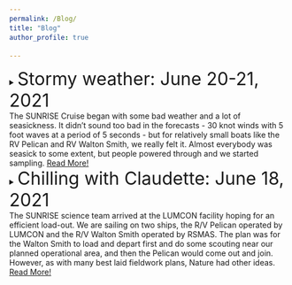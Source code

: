 ```yaml
---
permalink: /Blog/
title: "Blog"
author_profile: true

---
```

<details>
      <summary> <font size="+3">Stormy weather: June 20-21, 2021 </font> <br>
      The SUNRISE Cruise began with some bad weather and a lot of seasickness. It didn’t
      sound too bad in the forecasts - 30 knot winds with 5 foot waves at a period of 5
      seconds - but for relatively small boats like the RV Pelican and RV Walton Smith, we
      really felt it. Almost everybody was seasick to some extent, but people powered through
      and we started sampling. <u> Read More! </u> </summary> <br>

      First with just the ship’s flow through system and ADCPs, then
      we added the CT chains, and finally started VMPing. By that team, we were gradually
      feeling better and better - getting our ‘sea legs.’ <br>

      <br> I’m always impressed by my friends and colleagues on the ship - such difficult
      conditions to work in and so much effort put into getting the work done. I am fortunate
      and grateful to be surrounded by such amazing people. <br>

      <br> <font size="+1.5"> Leaving the channel with rough weather in the distance … the direction we’re
      heading </font>
      <img src="../images/cruise/IMG_2688.jpeg" alt="channel"> <br>

      <br> <font size="+1.5"> Screen shot of a video I took on Jun 21 - that is head-high water coming over
      the port rail. We were sampling with just the ADCPs and flow through at that point. </font>
      <img src="../images/cruise/IMG_2692.jpeg" alt="rail"> <br>

      <br> <font size="+1.5"> Fucent and Emily getting work done in rough conditions, and still smiling! </font>
      <img src="../images/cruise/IMG_2698.jpeg" alt="rough weather"> <br>

      <br> <font size="+1.5"> Jonny and Bofu getting ready to deploy the CT chain on the RV Pelican. The
      weather was still bad, but had let up enough to move on to finally putting some
      instruments in the water. </font>
      <img src="../images/cruise/IMG_2699.jpeg" alt="Johnny Bofu"> <br>

      <br> <font size="+1.5"> Towards the end, the storm would give up with out throwing a few water
      spouts at us … I’ve never seen a water spout in person before. It was a pretty ominous
      sight. There was also a lot of thunder and lightning during this period.</font>
      <img src="../images/cruise/IMG_2709.jpeg" alt="spout"> <br>

      <br> -Kipp Shearman
</details>

<details>
     <summary>   <font size="+3">Chilling with Claudette: June 18, 2021 </font> <br>
      The SUNRISE science team  arrived at the LUMCON facility hoping for an efficient load-out. We are sailing on two ships, the R/V Pelican operated by LUMCON and the R/V Walton Smith operated by  RSMAS.   The plan was for the Walton Smith to load and depart first and do some scouting near our planned operational area, and then the Pelican would come out and join. However, as with many best laid fieldwork plans, Nature had other ideas.  <u> Read More! </u> </summary> <br>

      Tropical Depression Claudette arrived on the scene (first photo below). In anticipation of the storm surge and associated flooding, both ships were moved 25 miles inland through a really interesting series of inland canals and waterways, to Houma LA.   We managed to mobilize all our gear and people there, and appreciated the can-do attitude of both the LUMCON staff and the crews of both ships to get things done.  After installing and testing some of our equipment, we finally set sail Sunday morning.  Seas are a little big out here following the storm, but hopefully are calming down soon. Stay tuned for more about the different instruments we are using, the respective ships, the science questions we are excited to explore and hopefully some data! <br>



     <br> <font size="+1.5"> Tropical Depression Claudette approaching LUMCON </font>
     <img src="../images/cruise/Claudette_arrives_lumcon.jpg" alt="Italian Trulli"> <br>

     <br> <font size="+1.5"> Arriving at the site in Houma…."wait is that our ship??!" </font>
     <img src="../images/cruise/is_that_our_boat_.jpeg" alt="Houma"> <br>

    <br> <font size="+1.5"> R/V Walton Smith - she’s a catamaran! </font>
    <img src="../images/cruise/pelican_and_friend.jpeg" alt="R/V Walton Smith"> <br>

    <br> <font size="+1.5"> Testing ROSS  - the OSU autonomous boat </font>
    <img src="../images/cruise/ross_test.jpeg" alt="ROSS"> <br>

    <br> <font size="+1.5"> Our beloved bow commander, to  be used to  deploy and recover a towed thermistor chain </font>
    <img src="../images/cruise/bow_commander.jpeg" alt="bow"> <br>

    <br> <font size="+1.5"> Mounting instruments onto a pole </font>
    <img src="../images/cruise/pole_adcp.jpeg" alt="pole"> <br>

    <br> <font size="+1.5"> And we’re off!  The scenery in these wetlands was really quite lovely. If you zoom in  you can see the Walton Smith following </font>
    <img src="../images/cruise/and_we're_off!.jpeg" alt="departure"> <br>

    <br> -Jennifer MacKinnon
</details>
